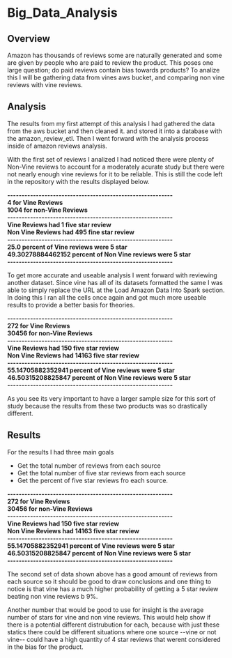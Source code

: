 # Big_Data_Analysis

## Overview
Amazon has thousands of reviews some are naturally generated and some are given by people who are paid to review the product. This poses one large question; do paid reviews contain bias towards products? To analize this I will be gathering data from vines aws bucket, and comparing non vine reviews with vine reviews.

## Analysis 
The results from my first attempt of this analysis I had gathered the data from the aws bucket and then cleaned it. and stored it into a database with the amazon_review_etl. Then I went forward with the analysis process inside of amazon reviews analysis. 

With the first set of reviews I analized I had noticed there were plenty of Non-Vine reviews to account for a moderately acurate study but there were not nearly enough vine reviews for it to be reliable. This is still the code left in the repository with the results displayed below.

**---------------------------------------------------------- <br>
4 for Vine Reviews <br>
1004 for non-Vine Reviews <br>
---------------------------------------------------------- <br>
Vine Reviews had 1 five star review <br>
Non Vine Reviews had 495 fine star review <br>
---------------------------------------------------------- <br>
25.0 percent of Vine reviews were 5 star <br>
49.30278884462152 percent of Non Vine reviews were 5 star <br>
----------------------------------------------------------** <br>

To get more accurate and useable analysis I went forward with reviewing another dataset. Since vine has all of its datasets formatted the same I was able to simply replace the URL at the Load Amazon Data Into Spark section. In doing this I ran all the cells once again and got much more useable results to provide a better basis for theories. 

**---------------------------------------------------------- <br>
272 for Vine Reviews <br>
30456 for non-Vine Reviews <br>
---------------------------------------------------------- <br>
Vine Reviews had 150 five star review <br>
Non Vine Reviews had 14163 five star review <br>
---------------------------------------------------------- <br>
55.14705882352941 percent of Vine reviews were 5 star <br>
46.50315208825847 percent of Non Vine reviews were 5 star <br>
----------------------------------------------------------** <br>

As you see its very important to have a larger sample size for this sort of study because the results from these two products was so drastically different. 


## Results 

For the results I had three main goals 
- Get the total number of reviews from each source
- Get the total number of five star reviews from each source
- Get the percent of five star reviews fro each source.

**---------------------------------------------------------- <br>
272 for Vine Reviews <br>
30456 for non-Vine Reviews <br>
---------------------------------------------------------- <br>
Vine Reviews had 150 five star review <br>
Non Vine Reviews had 14163 five star review <br>
---------------------------------------------------------- <br>
55.14705882352941 percent of Vine reviews were 5 star <br>
46.50315208825847 percent of Non Vine reviews were 5 star <br>
----------------------------------------------------------** <br>

The second set of data shown above has a good amount of reviews from each source so it should be good to draw conclusions and one thing to notice is that vine has a much higher probability of getting a 5 star review beating non vine reviews b 9%.

Another number that would be good to use for insight is the average number of stars for vine and non vine reviews. This would help show if there is a potential different distrubution for each, because with just these statics there could be different situations where one source --vine or not vine-- could have a high quantity of 4 star reviews that werent considered in the bias for the product. 
